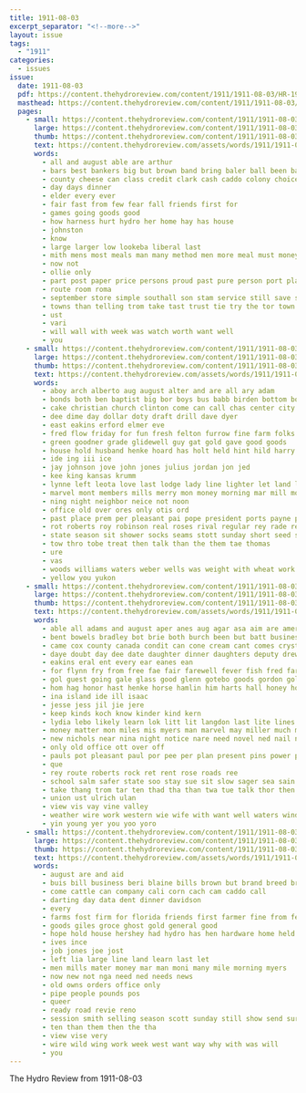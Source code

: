 ```yaml
---
title: 1911-08-03
excerpt_separator: "<!--more-->"
layout: issue
tags:
  - "1911"
categories:
  - issues
issue:
  date: 1911-08-03
  pdf: https://content.thehydroreview.com/content/1911/1911-08-03/HR-1911-08-03.pdf
  masthead: https://content.thehydroreview.com/content/1911/1911-08-03/masthead/HR-1911-08-03.jpg
  pages:
    - small: https://content.thehydroreview.com/content/1911/1911-08-03/small/HR-1911-08-03-01.jpg
      large: https://content.thehydroreview.com/content/1911/1911-08-03/large/HR-1911-08-03-01.jpg
      thumb: https://content.thehydroreview.com/content/1911/1911-08-03/thumbnails/HR-1911-08-03-01.jpg
      text: https://content.thehydroreview.com/assets/words/1911/1911-08-03/HR-1911-08-03-01.txt
      words:
        - all and august able are arthur
        - bars best bankers big but brown band bring baler ball been baptist brooks business bros buy banks
        - county cheese can class credit clark cash caddo colony choice church comes
        - day days dinner
        - elder every ever
        - fair fast from few fear fall friends first for
        - games going goods good
        - how harness hurt hydro her home hay has house
        - johnston
        - know
        - large larger low lookeba liberal last
        - mith mens most meals man many method men more meal must money much might mon minis
        - now not
        - ollie only
        - part post paper price persons proud past pure person port plank pastor per pleasure power
        - route room roma
        - september store simple southall son stam service still save sak shirts summer space snapp stamp scott
        - towns than telling trom take tast trust tie try the tor town
        - ust
        - vari
        - will wall with week was watch worth want well
        - you
    - small: https://content.thehydroreview.com/content/1911/1911-08-03/small/HR-1911-08-03-02.jpg
      large: https://content.thehydroreview.com/content/1911/1911-08-03/large/HR-1911-08-03-02.jpg
      thumb: https://content.thehydroreview.com/content/1911/1911-08-03/thumbnails/HR-1911-08-03-02.jpg
      text: https://content.thehydroreview.com/assets/words/1911/1911-08-03/HR-1911-08-03-02.txt
      words:
        - aboy arch alberto aug august alter and are all ary adam
        - bonds both ben baptist big bor boys bus babb birden bottom boy but bank birth bunch board bis best
        - cake christian church clinton come can call chas center city caddo cox carl cash christ coffee chairs cover
        - dee dime day dollar doty draft drill dave dyer
        - east eakins erford elmer eve
        - fred flow friday for fun fresh felton furrow fine farm folks frie frank from first few fund field
        - green goodner grade glidewell guy gat gold gave good goods
        - house hold husband henke hoard has holt held hint hild harry hin home hor horse honor her hou had hum hydro
        - ide ing iii ice
        - jay johnson jove john jones julius jordan jon jed
        - kee king kansas krumm
        - lynne left leota love last lodge lady line lighter let land long less light lay
        - marvel mont members mills merry mon money morning mar mill monday made mary miss mildred music market miller martha
        - ning night neighbor neice not noon
        - office old over ores only otis ord
        - past place prem per pleasant pai pope president ports payne peach porch
        - rot roberts roy robinson real roses rival regular rey rade reinmiller running
        - state season sit shower socks seams stott sunday short seed service saturday she stange school smith seven snyder supper special sire scott said shepard saunders
        - tow thro tobe treat then talk than the them tae thomas
        - ure
        - vas
        - woods williams waters weber wells was weight with wheat work weatherford well will wide weather wagon winner week went why
        - yellow you yukon
    - small: https://content.thehydroreview.com/content/1911/1911-08-03/small/HR-1911-08-03-03.jpg
      large: https://content.thehydroreview.com/content/1911/1911-08-03/large/HR-1911-08-03-03.jpg
      thumb: https://content.thehydroreview.com/content/1911/1911-08-03/thumbnails/HR-1911-08-03-03.jpg
      text: https://content.thehydroreview.com/assets/words/1911/1911-08-03/HR-1911-08-03-03.txt
      words:
        - able all adams and august aper anes aug agar asa aim are american alle ana ames
        - bent bowels bradley bot brie both burch been but batt business beat beachy brave brother buck best bere bank bend brust bis better bet ber bore bin baby bea bentley benham buy bia butcher bilis brown burgess belt big bill breckenridge back
        - came cox county canada condit can cone cream cant comes crystal comfort cun chek cavett colt close clos city con che col calis corn crier cavanagh collins church chance car come cash cabin clyde cass creek counter cedar
        - daye doubt day dee date daughter dinner daughters deputy drew days deal
        - eakins eral ent every ear eanes ean
        - for flynn fry from free fae fair farewell fever fish fred farm fanny fork foxe farmer fall farms fine found famous fam folly fresh fail fancy fee face frank fury forest flow fly fear folks frost
        - gol guest going gale glass good glenn gotebo goods gordon gold garland game general grass gin gan garren given guard
        - hom hag honor hast henke horse hamlin him harts hall honey how heart hack hydro hed humble hon held hand home her herd hil hath harness hardware hes harring half halley has
        - ina island ide ill isaac
        - jesse jess jil jie jere
        - keep kinds koch know kinder kind kern
        - lydia lebo likely learn lok litt lit langdon last lite lines lade lakes left lari lim long large
        - money matter mon miles mis myers man marvel may miller much mans marcum many monday marry meats miss maybe misa most marke mest marie mary made mens mer market mony mare
        - new nichols near nina night notice nare need novel ned nail news names nims not northern
        - only old office ott over off
        - pauls pot pleasant paul por pee per plan present pins power purchase poor pay pure public pine port place pea pak perfect president phyllis people part pete price pines
        - que
        - rey route roberts rock ret rent rose roads ree
        - school salm safer state soo stay sue sit slow sager sea sain soon stoves sund streams sae smith salah still slight snyder special side south summer sake stuff sale suter scott shield shoe saw show soe sad saturday swenson sails set son strange sam see sunday som such sacra stock sine sash sink smile small silence sese secret space soll sloop surgeon steel shelton
        - take thang trom tar ten thad tha than twa tue talk thor then top trail tat thet too toe ted tim trip them tin tom teh tae the tickle times town tear
        - union ust ulrich ulan
        - view vis vay vine valley
        - weather wire work western wie wife with want well waters wind water wells warr weis wit watch while ware weeks white welt wise was week way wild will wade williams woods
        - yin young yer you yoo yoro
    - small: https://content.thehydroreview.com/content/1911/1911-08-03/small/HR-1911-08-03-04.jpg
      large: https://content.thehydroreview.com/content/1911/1911-08-03/large/HR-1911-08-03-04.jpg
      thumb: https://content.thehydroreview.com/content/1911/1911-08-03/thumbnails/HR-1911-08-03-04.jpg
      text: https://content.thehydroreview.com/assets/words/1911/1911-08-03/HR-1911-08-03-04.txt
      words:
        - august are and aid
        - buis bill business beri blaine bills brown but brand breed bring better best buy bess buch book been
        - come cattle can company cali corn cach cam caddo call
        - darting day data dent dinner davidson
        - every
        - farms fost firm for florida friends first farmer fine from few field found fail
        - goods giles groce ghost gold general good
        - hope hold house hershey had hydro has hen hardware home held hills
        - ives ince
        - job jones joe jost
        - left lia large line land learn last let
        - men mills mater money mar man moni many mile morning myers
        - now new not nga need ned needs news
        - old owns orders office only
        - pipe people pounds pos
        - queer
        - ready road revie reno
        - session smith selling season scott sunday still show send surgeon store supply stock special soon southerland service school schoo seat sale see
        - ten than them then the tha
        - view vise very
        - wire wild wing work week west want way why with was will
        - you
---
```


The Hydro Review from 1911-08-03

<!--more-->

